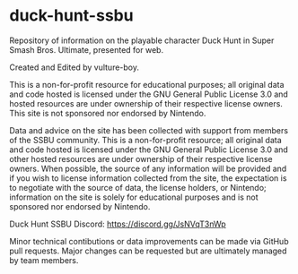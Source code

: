 # duck-hunt-ssbu
Repository of information on the playable character Duck Hunt in Super Smash Bros. Ultimate, presented for web.

Created and Edited by vulture-boy.

This is a non-for-profit resource for educational purposes; all original data and code hosted is licensed under the GNU General Public License 3.0 and hosted resources are under ownership of their respective license owners. This site is not sponsored nor endorsed by Nintendo.

Data and advice on the site has been collected with support from members of the SSBU community. This is a non-for-profit resource; all original data and code hosted is licensed under the GNU General Public License 3.0 and other hosted resources are under ownership of their respective license owners. When possible, the source of any information will be provided and if you wish to license information collected from the site, the expectation is to negotiate with the source of data, the license holders, or Nintendo; information on the site is solely for educational purposes and is not sponsored nor endorsed by Nintendo.

Duck Hunt SSBU Discord: https://discord.gg/JsNVqT3nWp

Minor technical contibutions or data improvements can be made via GitHub pull requests. Major changes can be requested but are ultimately managed by team members.
